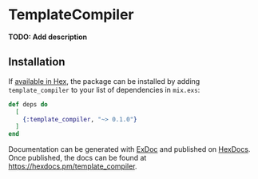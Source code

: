 # TemplateCompiler

**TODO: Add description**

## Installation

If [available in Hex](https://hex.pm/docs/publish), the package can be installed
by adding `template_compiler` to your list of dependencies in `mix.exs`:

```elixir
def deps do
  [
    {:template_compiler, "~> 0.1.0"}
  ]
end
```

Documentation can be generated with [ExDoc](https://github.com/elixir-lang/ex_doc)
and published on [HexDocs](https://hexdocs.pm). Once published, the docs can
be found at <https://hexdocs.pm/template_compiler>.

